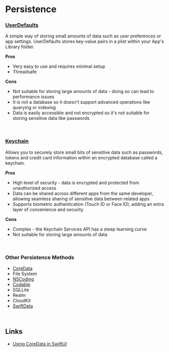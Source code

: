 # Persistence

### [UserDefaults](https://github.com/brittpinder/ios-reference/tree/main/other/persistence/userdefaults)

A simple way of storing small amounts of data such as user preferences or app settings. UserDefaults stores key-value pairs in a plist within your App's Library folder.

**Pros**

* Very easy to use and requires minimal setup
* Threadsafe

**Cons**

* Not suitable for storing large amounts of data - doing so can lead to performance issues
* It is not a database so it doesn't support advanced operations like querying or indexing
* Data is easily accessible and not encrypted so it's not suitable for storing sensitive data like passwords

<br/>

### [Keychain](https://developer.apple.com/documentation/security/keychain_services)

Allows you to securely store small bits of sensitive data such as passwords, tokens and credit card information within an encrypted database called a keychain.

**Pros**

* High level of security - data is encrypted and protected from unauthorized access
* Data can be shared across different apps from the same developer, allowing seamless sharing of sensitive data between related apps
* Supports biometric authentication (Touch ID or Face ID), adding an extra layer of convenience and security

**Cons**

* Complex - the Keychain Services API has a steep learning curve
* Not suitable for storing large amounts of data

<br/>

### Other Persistence Methods

* [CoreData](https://developer.apple.com/documentation/coredata)
* File System
* [NSCoding](https://developer.apple.com/documentation/foundation/nscoding)
* [Codable](https://developer.apple.com/documentation/swift/codable)
* SQLLite
* Realm
* CloudKit
* [SwiftData](https://developer.apple.com/xcode/swiftdata/)

<br/>

## Links
* [Using CoreData in SwiftUI](https://www.hackingwithswift.com/books/ios-swiftui/how-to-combine-core-data-and-swiftui)
